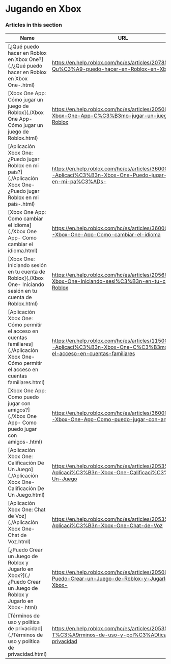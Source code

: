 # Jugando en Xbox  
### Articles in this section
Name|URL
-|-
[¿Qué puedo hacer en Roblox en Xbox One?](./¿Qué puedo hacer en Roblox en Xbox One-.html) |https://en.help.roblox.com/hc/es/articles/207850783--Qu%C3%A9-puedo-hacer-en-Roblox-en-Xbox-One-
[Xbox One App: Cómo jugar un juego de Roblox](./Xbox One App- Cómo jugar un juego de Roblox.html) |https://en.help.roblox.com/hc/es/articles/205091984-Xbox-One-App-C%C3%B3mo-jugar-un-juego-de-Roblox
[Aplicación Xbox One: ¿Puedo jugar Roblox en mi país?](./Aplicación Xbox One- ¿Puedo jugar Roblox en mi país-.html) |https://en.help.roblox.com/hc/es/articles/360000334743-Aplicaci%C3%B3n-Xbox-One-Puedo-jugar-Roblox-en-mi-pa%C3%ADs-
[Xbox One App: Como cambiar el idioma](./Xbox One App- Como cambiar el idioma.html) |https://en.help.roblox.com/hc/es/articles/360000273466-Xbox-One-App-Como-cambiar-el-idioma
[Xbox One: Iniciando sesión en tu cuenta de Roblox](./Xbox One- Iniciando sesión en tu cuenta de Roblox.html) |https://en.help.roblox.com/hc/es/articles/205662594-Xbox-One-Iniciando-sesi%C3%B3n-en-tu-cuenta-de-Roblox
[Aplicación Xbox One: Cómo permitir el acceso en cuentas familiares](./Aplicación Xbox One- Cómo permitir el acceso en cuentas familiares.html) |https://en.help.roblox.com/hc/es/articles/115001279786-Aplicaci%C3%B3n-Xbox-One-C%C3%B3mo-permitir-el-acceso-en-cuentas-familiares
[Xbox One App: Como puedo jugar con amigos?](./Xbox One App- Como puedo jugar con amigos-.html) |https://en.help.roblox.com/hc/es/articles/360000334526-Xbox-One-App-Como-puedo-jugar-con-amigos-
[Aplicación Xbox One: Calificación De Un Juego](./Aplicación Xbox One- Calificación De Un Juego.html) |https://en.help.roblox.com/hc/es/articles/205355420-Aplicaci%C3%B3n-Xbox-One-Calificaci%C3%B3n-De-Un-Juego
[Aplicación Xbox One: Chat de Voz](./Aplicación Xbox One- Chat de Voz.html) |https://en.help.roblox.com/hc/es/articles/205355430-Aplicaci%C3%B3n-Xbox-One-Chat-de-Voz
[¿Puedo Crear un Juego de Roblox y Jugarlo en Xbox?](./¿Puedo Crear un Juego de Roblox y Jugarlo en Xbox-.html) |https://en.help.roblox.com/hc/es/articles/205091994--Puedo-Crear-un-Juego-de-Roblox-y-Jugarlo-en-Xbox-
[Términos de uso y política de privacidad](./Términos de uso y política de privacidad.html) |https://en.help.roblox.com/hc/es/articles/205358110-T%C3%A9rminos-de-uso-y-pol%C3%ADtica-de-privacidad
